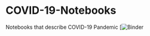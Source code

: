 # COVID-19-Notebooks
Notebooks that describe COVID-19 Pandemic
[![Binder](https://mybinder.org/v2/gh/dasaep/COVID-19-Notebooks/790ad8ce4f236da1e80b8faa5ee6f24499211109?filepath=Comparison_In_Altair_Presentation.ipynb)
